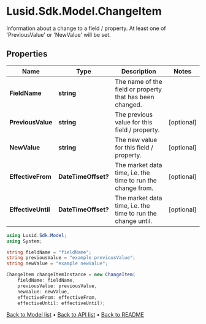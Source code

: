 # Lusid.Sdk.Model.ChangeItem
Information about a change to a field / property.  At least one of 'PreviousValue' or 'NewValue' will be set.

## Properties

Name | Type | Description | Notes
------------ | ------------- | ------------- | -------------
**FieldName** | **string** | The name of the field or property that has been changed. | 
**PreviousValue** | **string** | The previous value for this field / property. | [optional] 
**NewValue** | **string** | The new value for this field / property. | [optional] 
**EffectiveFrom** | **DateTimeOffset?** | The market data time, i.e. the time to run the change from. | [optional] 
**EffectiveUntil** | **DateTimeOffset?** | The market data time, i.e. the time to run the change until. | [optional] 

```csharp
using Lusid.Sdk.Model;
using System;

string fieldName = "fieldName";
string previousValue = "example previousValue";
string newValue = "example newValue";

ChangeItem changeItemInstance = new ChangeItem(
    fieldName: fieldName,
    previousValue: previousValue,
    newValue: newValue,
    effectiveFrom: effectiveFrom,
    effectiveUntil: effectiveUntil);
```

[Back to Model list](../README.md#documentation-for-models) &#8226; [Back to API list](../README.md#documentation-for-api-endpoints) &#8226; [Back to README](../README.md)
